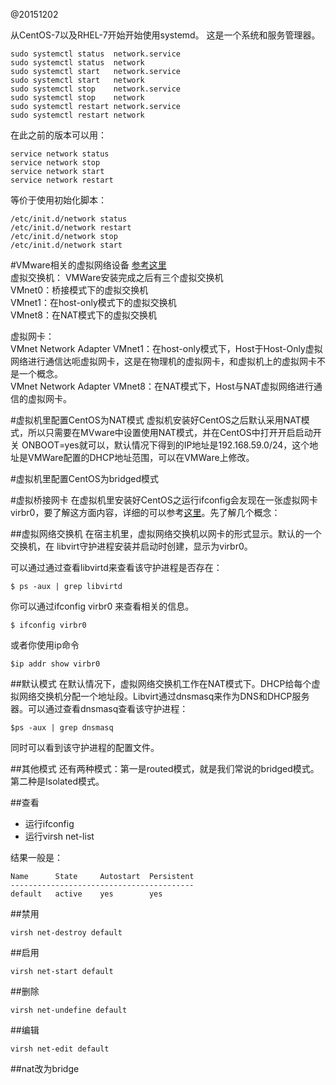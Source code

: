 @20151202

从CentOS-7以及RHEL-7开始开始使用systemd。
这是一个系统和服务管理器。

	sudo systemctl status  network.service
    sudo systemctl status  network
	sudo systemctl start   network.service
    sudo systemctl start   network
    sudo systemctl stop    network.service
    sudo systemctl stop    network
    sudo systemctl restart network.service
    sudo systemctl restart network

在此之前的版本可以用：

    service network status
	service network stop
	service network start
	service network restart

等价于使用初始化脚本：

	/etc/init.d/network status
	/etc/init.d/network restart
	/etc/init.d/network stop
	/etc/init.d/network start


#VMware相关的虚拟网络设备
[参考这里](http://blog.csdn.net/lwbeyond/article/details/7648509)  
虚拟交换机： 
VMWare安装完成之后有三个虚拟交换机   
VMnet0：桥接模式下的虚拟交换机  
VMnet1：在host-only模式下的虚拟交换机  
VMnet8：在NAT模式下的虚拟交换机  

虚拟网卡：  
VMnet Network Adapter VMnet1：在host-only模式下，Host于Host-Only虚拟网络进行通信达呃虚拟网卡，这是在物理机的虚拟网卡，和虚拟机上的虚拟网卡不是一个概念。  
VMnet Network Adapter VMnet8：在NAT模式下，Host与NAT虚拟网络进行通信的虚拟网卡。


#虚拟机里配置CentOS为NAT模式
虚拟机安装好CentOS之后默认采用NAT模式，所以只需要在MVware中设置使用NAT模式，并在CentOS中打开开启启动开关 ONBOOT=yes就可以，默认情况下得到的IP地址是192.168.59.0/24，这个地址是VMWare配置的DHCP地址范围，可以在VMWare上修改。


#虚拟机里配置CentOS为bridged模式

#虚拟桥接网卡
在虚拟机里安装好CentOS之运行ifconfig会友现在一张虚拟网卡virbr0，要了解这方面内容，详细的可以参考[这里](http://wiki.libvirt.org/page/VirtualNetworking)。先了解几个概念：

##虚拟网络交换机
在宿主机里，虚拟网络交换机以网卡的形式显示。默认的一个交换机，在
libvirt守护进程安装并启动时创建，显示为virbr0。

可以通过通过查看libvirtd来查看该守护进程是否存在：

	$ ps -aux | grep libvirtd

你可以通过ifconfig virbr0 来查看相关的信息。
 	
	$ ifconfig virbr0

或者你使用ip命令
	
	$ip addr show virbr0

##默认模式
在默认情况下，虚拟网络交换机工作在NAT模式下。DHCP给每个虚拟网络交换机分配一个地址段。Libvirt通过dnsmasq来作为DNS和DHCP服务器。可以通过查看dnsmasq查看该守护进程：

	$ps -aux | grep dnsmasq

同时可以看到该守护进程的配置文件。	

##其他模式
还有两种模式：第一是routed模式，就是我们常说的bridged模式。第二种是Isolated模式。

##查看
 
* 运行ifconfig  
* 运行virsh net-list

结果一般是：

	Name      State     Autostart  Persistent
	-----------------------------------------
	default   active    yes        yes  

##禁用

	virsh net-destroy default

##启用

	virsh net-start default

##删除

	virsh net-undefine default

##编辑

	virsh net-edit default

##nat改为bridge
